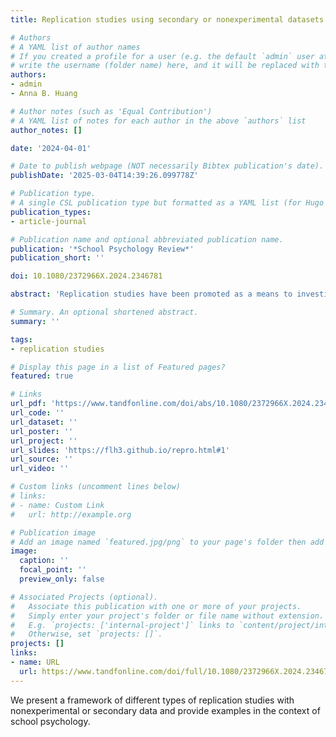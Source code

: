 ```yaml
---
title: Replication studies using secondary or nonexperimental datasets

# Authors
# A YAML list of author names
# If you created a profile for a user (e.g. the default `admin` user at `content/authors/admin/`), 
# write the username (folder name) here, and it will be replaced with their full name and linked to their profile.
authors:
- admin
- Anna B. Huang

# Author notes (such as 'Equal Contribution')
# A YAML list of notes for each author in the above `authors` list
author_notes: []

date: '2024-04-01'

# Date to publish webpage (NOT necessarily Bibtex publication's date).
publishDate: '2025-03-04T14:39:26.099778Z'

# Publication type.
# A single CSL publication type but formatted as a YAML list (for Hugo requirements).
publication_types:
- article-journal

# Publication name and optional abbreviated publication name.
publication: '*School Psychology Review*'
publication_short: ''

doi: 10.1080/2372966X.2024.2346781

abstract: 'Replication studies have been promoted as a means to investigate the fragility or robustness of findings from prior studies. However, less well known is that replication studies can be done with nonexperimental or secondary datasets and are not just for experimental studies. We present a framework of different types of replication studies with nonexperimental or secondary data and provide examples in the context of school psychology. We show that replication studies can be used as robustness checks, as a means of testing the generalizability of existing theories, and as a way of extending findings of prior studies. We advocate for the thoughtful use of replication studies and highlight some of the benefits of replications.'

# Summary. An optional shortened abstract.
summary: ''

tags: 
- replication studies

# Display this page in a list of Featured pages?
featured: true

# Links
url_pdf: 'https://www.tandfonline.com/doi/abs/10.1080/2372966X.2024.2346781'
url_code: ''
url_dataset: ''
url_poster: ''
url_project: ''
url_slides: 'https://flh3.github.io/repro.html#1'
url_source: ''
url_video: ''

# Custom links (uncomment lines below)
# links:
# - name: Custom Link
#   url: http://example.org

# Publication image
# Add an image named `featured.jpg/png` to your page's folder then add a caption below.
image:
  caption: ''
  focal_point: ''
  preview_only: false

# Associated Projects (optional).
#   Associate this publication with one or more of your projects.
#   Simply enter your project's folder or file name without extension.
#   E.g. `projects: ['internal-project']` links to `content/project/internal-project/index.md`.
#   Otherwise, set `projects: []`.
projects: []
links:
- name: URL
  url: https://www.tandfonline.com/doi/full/10.1080/2372966X.2024.2346781
---
```


We present a framework of different types of replication studies with nonexperimental or secondary data and provide examples in the context of school psychology.